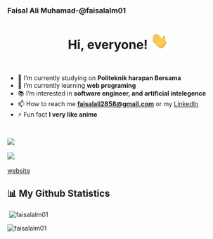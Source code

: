 ### Faisal Ali Muhamad-@faisalalm01
<!-- Hi there 👋 -->
<h1 align="center">Hi, everyone! <img src="https://raw.githubusercontent.com/ABSphreak/ABSphreak/master/gifs/Hi.gif" width="40px" /></h1>
<br>

- 🔭 I’m currently studying on **Politeknik harapan Bersama**
- 🌱 I’m currently learning **web programing**
- 📚 I’m interested in **software engineer, and artificial intelegence**
- 📫 How to reach me **faisalali2858@gmail.com** or my [LinkedIn]([https://www.linkedin.com/in/bagusprayoga](https://www.linkedin.com/in/faisal-ali-muhamad-0135b8212/))
- ⚡ Fun fact **I very like anime**
#

[<img src="https://img.shields.io/badge/linkedin-%2312100E.svg?&style=for-the-badge&logo=linkedin&logoColor=white&color=black" />](https://www.linkedin.com/in/faisal-ali-muhamad-0135b8212/)

[<img src="https://img.shields.io/badge/instagram-%2312100E.svg?&style=for-the-badge&logo=instagram&logoColor=white&color=black" />](https://instagram.com/faisalalm28)

[website](https://website-profile.netlify.app)

## 📊 My Github Statistics

<p>&nbsp;<img align="center" src="https://github-readme-stats.vercel.app/api?username=faisalalm01&count_private=true&include_all_commits=true&theme=algolia&show_icons=true&locale=en" alt="faisalalm01" /></p>
<p><img align="left" src="https://github-readme-stats.vercel.app/api/top-langs?username=faisalalm01&theme=algolia&show_icons=true&locale=en&layout=compact" alt="faisalalm01" /></p>
</br>


<!-- [<img align="left" src="https://res.cloudinary.com/dp0f1pzsf/image/upload/v1627389512/sosmed/Group_1_avhmvt.svg"/>](https://www.instagram.com/faisalalm28)
[<img align="left" src="https://res.cloudinary.com/dp0f1pzsf/image/upload/v1627390442/sosmed/Group_2_hbbgwm.svg"/>](https://www.facebook.com/)
[<img align="left" src="https://res.cloudinary.com/dp0f1pzsf/image/upload/v1627390442/sosmed/Group_3_lovdgp.svg"/>](https://www.github.com/faisalalm01) -->

<!-- **faisalalm01/faisalalm01** is a ✨ _special_ ✨ repository because its `README.md` (this file) appears on your GitHub profile.

Here are some ideas to get you started:

- 🔭 I’m currently working on ...
- 🌱 I’m currently learning ...
- 👯 I’m looking to collaborate on ...
- 🤔 I’m looking for help with ...
- 💬 Ask me about ...
- 📫 How to reach me: ...
- 😄 Pronouns: ...
- ⚡ Fun fact: ... -->
